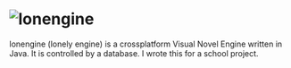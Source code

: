 # ![lonengine](https://raw.githubusercontent.com/ok2094/lonengine/master/resources/logo.png)
lonengine (lonely engine) is a crossplatform Visual Novel Engine written in Java.
It is controlled by a database.
I wrote this for a school project.
